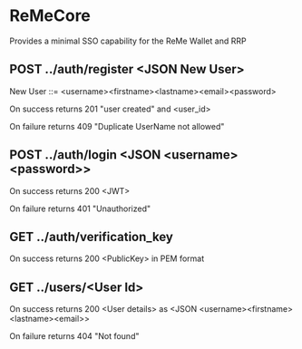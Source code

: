 # ReMeCore
Provides a minimal SSO capability for the ReMe Wallet  and RRP

## POST ../auth/register \<JSON New User>

  New User ::=  \<username>\<firstname>\<lastname>\<email>\<password>


  On success returns 201 "user created" and <user_id>

  On failure returns 409 "Duplicate UserName not allowed"

## POST ../auth/login <JSON \<username>\<password>> 

  On success returns 200 \<JWT>

  On failure returns 401 "Unauthorized"

## GET ../auth/verification_key

  On success returns 200 \<PublicKey> in PEM format 

## GET ../users/\<User Id>

   On success returns 200 \<User details> as \<JSON \<username>\<firstname>\<lastname>\<email>>

   On failure returns 404 "Not found"
